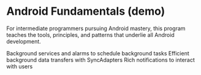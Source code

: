 Android Fundamentals (demo)
=======

For intermediate programmers pursuing Android mastery, this program teaches the tools, principles, and patterns that underlie all Android development.

Background services and alarms to schedule background tasks
Efficient background data transfers with SyncAdapters
Rich notifications to interact with users